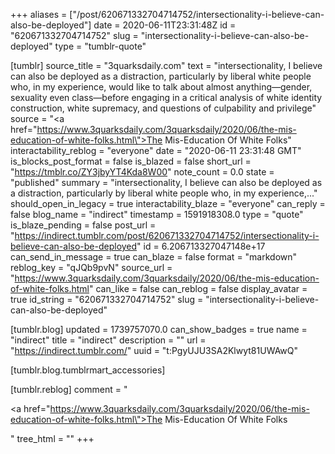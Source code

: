 +++
aliases = ["/post/620671332704714752/intersectionality-i-believe-can-also-be-deployed"]
date = 2020-06-11T23:31:48Z
id = "620671332704714752"
slug = "intersectionality-i-believe-can-also-be-deployed"
type = "tumblr-quote"

[tumblr]
source_title = "3quarksdaily.com"
text = "intersectionality, I believe can also be deployed as a distraction, particularly by liberal white people who, in my experience, would like to talk about almost anything—gender, sexuality even class—before engaging in a critical analysis of white identity construction, white supremacy, and questions of culpability and privilege"
source = "<a href=\"https://www.3quarksdaily.com/3quarksdaily/2020/06/the-mis-education-of-white-folks.html\">The Mis-Education Of White Folks</a>"
interactability_reblog = "everyone"
date = "2020-06-11 23:31:48 GMT"
is_blocks_post_format = false
is_blazed = false
short_url = "https://tmblr.co/ZY3jbyYT4Kda8W00"
note_count = 0.0
state = "published"
summary = "intersectionality, I believe can also be deployed as a distraction, particularly by liberal white people who, in my experience,..."
should_open_in_legacy = true
interactability_blaze = "everyone"
can_reply = false
blog_name = "indirect"
timestamp = 1591918308.0
type = "quote"
is_blaze_pending = false
post_url = "https://indirect.tumblr.com/post/620671332704714752/intersectionality-i-believe-can-also-be-deployed"
id = 6.206713327047148e+17
can_send_in_message = true
can_blaze = false
format = "markdown"
reblog_key = "qJQb9pvN"
source_url = "https://www.3quarksdaily.com/3quarksdaily/2020/06/the-mis-education-of-white-folks.html"
can_like = false
can_reblog = false
display_avatar = true
id_string = "620671332704714752"
slug = "intersectionality-i-believe-can-also-be-deployed"

[tumblr.blog]
updated = 1739757070.0
can_show_badges = true
name = "indirect"
title = "indirect"
description = ""
url = "https://indirect.tumblr.com/"
uuid = "t:PgyUJU3SA2Klwyt81UWAwQ"

[tumblr.blog.tumblrmart_accessories]

[tumblr.reblog]
comment = "<p><a href=\"https://www.3quarksdaily.com/3quarksdaily/2020/06/the-mis-education-of-white-folks.html\">The Mis-Education Of White Folks</a></p>"
tree_html = ""
+++
